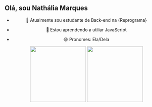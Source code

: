 ## Olá, sou Nathália Marques
<div align="center">
  
- 🔭 Atualmente sou estudante de Back-end na {Reprograma}
- 🌱 Estou aprendendo a utiliar JavaScript
- 😄 Pronomes: Ela/Dela

  <img height="180em" src="https://github-readme-stats.vercel.app/api?username=nathaalua&show_icons=true&theme=dark&include_all_commits=true&count_private=true"/>
  <img height="180em" src="https://github-readme-stats.vercel.app/api/top-langs/?username=nathaalua&layout=compact&langs_count=7&theme=dark"/>
</div>

